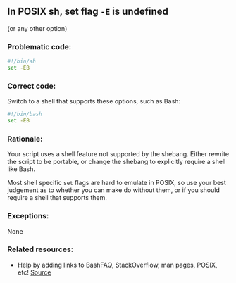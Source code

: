 ## In POSIX sh, set flag `-E` is undefined

(or any other option)

### Problematic code:

```sh
#!/bin/sh
set -EB
```

### Correct code:

Switch to a shell that supports these options, such as Bash:

```sh
#!/bin/bash
set -EB
```

### Rationale:

Your script uses a shell feature not supported by the shebang. Either rewrite the script to be portable, or change the shebang to explicitly require a shell like Bash.

Most shell specific `set` flags are hard to emulate in POSIX, so use your best judgement as to whether you can make do without them, or if you should require a shell that supports them.

### Exceptions:

None

### Related resources:

* Help by adding links to BashFAQ, StackOverflow, man pages, POSIX, etc!
[Source](https://github.com/koalaman/shellcheck/wiki/SC3041)

